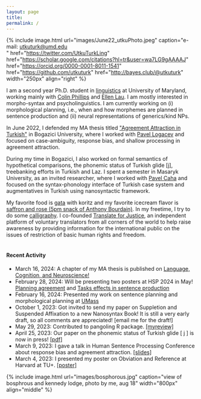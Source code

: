 ```yaml
---
layout: page
title:
permalink: /
---
```

<!-- change font color -->

<link rel="stylesheet" href="/css/fontawesome/css/all.css" >
<link rel="stylesheet" href="css/academicons/css/academicons.min.css"/>

{%
  include image.html
  url="images/June22_utkuPhoto.jpeg"
  caption="e-mail: utkuturk@umd.edu <br><a href='https://twitter.com/UtkuTurkLing'><i class='fa-brands fa-twitter' style='font-size:24px'></i></a> <a href='https://scholar.google.com/citations?hl=tr&user=wa7LG9gAAAAJ'><i class='ai ai-google-scholar ai-3x' style='font-size:24px'></i></a> <a href='https://orcid.org/0000-0001-8011-1541'><i class='ai ai-orcid ai-3x' style='font-size:24px'></i></a> <a href='https://github.com/utkuturk'><i class='fab fa-github' style='font-size:24px'></i></a> <a href='http://bayes.club/@utkuturk'><i class='fa-brands fa-mastodon' style='font-size:24px'></i></a>"
  href="https://twitter.com/UtkuTurkLing"
  href="https://scholar.google.com/citations?hl=tr&user=wa7LG9gAAAAJ"
  href="https://orcid.org/0000-0001-8011-1541"
  href="https://github.com/utkuturk"
  href="http://bayes.club/@utkuturk"
  width="250px"
  align="right"
%}

I am a second year Ph.D. student in [linguistics][umdling] at University of Maryland, working mainly with [Colin Phillips][colin] and [Ellen Lau][ellen]. I am mostly interested in morpho-syntax and psycholinguistics. I am currently working on (i) morphological planning, i.e., when and how morphemes are planned in sentence production and (ii) neural representations of generics/kind NPs.

<!-- I am especially interested in why morpho-syntactic manipulations have irregular effects in various languages. -->

In June 2022, I defended my MA thesis titled ["Agreement Attraction in Turkish"][thesis] in Bogazici University, where I worked with [Pavel Logacev][pavel] and focused on case-ambiguity, response bias, and shallow processing in agreement attraction.

During my time in Bogazici, I also worked on formal semantics of hypothetical comparisons, the phonemic status of Turkish glide [j], treebanking efforts in Turkish and Laz. I spent a semester in Masaryk University, as an invited researcher, where I worked with [Pavel Caha][caha] and focused on the syntax-phonology interface of Turkish case system and augmentatives in Turkish using nanosyntactic framework.


My favorite food is [gata][gata] with koritz and my favorite icecream flavor is [saffron and rose (5pm snack of Anthony Bourdain)][rose]. In my freetime, I try to do some [calligraphy][cal]. I co-founded [Translate for Justice][tfj], an independent platform of voluntary translators from all corners of the world to help raise awareness by providing information for the international public on the issues of restriction of basic human rights and freedom.
<br><br>



<!--

### Topics that are close to my heart
- shallow processing in agreement attraction,
- response bias estimation,
- case-driven local ambiguity in agreement attraction,
- semantics of [hypothetical comparisons][hc],
- morphosyntax of augmentatives,<!-- [augmentatives][aug],
- syntax-phonology interface of Turkish cases, <!--[Turkish cases][case],
- influence of vowel harmony on suspended affixation, <!--[suspended affixation][sa],
- the phonemic status of ["glide" [ j ]][glide],
- formation of Turkish and Laz treebanks, <!--[Turkish and Laz treebanks][trlazud],
- language contact between Greek and Turkish. [Greek and Turkish][grtr] in Asia Minor.

-->


#### Recent Activity

- March 16, 2024: A chapter of my MA thesis is published on [Language, Cognition, and Neuroscience!](https://doi.org/10.1080/23273798.2024.2324766)
- February 28, 2024: Will be presenting two posters at HSP 2024 in May! [Planning agreement](files/abstracts/hsp-2024-agree.pdf) and [Tasks effects in sentence production](files/abstracts/hsp-2024-task.pdf)
- February 16, 2024: Presented my work on sentence planning and morphological planning at [UMass](https://linguistics.umd.edu/news/maryland-psycholinguists-umass)
- October 1, 2023: Got invited to send my paper on Suppletion and Suspended Affixation to a new Nanosyntax Book! It is still a very early draft, so all comments are appreciated! [email me for the draft!]
- May 29, 2023: Contributed to pangoling R package. [[myreview]](https://github.com/ropensci/software-review/issues/575#issuecomment-1566746683)
- April 25, 2023: Our paper on the phonemic status of Turkish glide [ j ] is now in press! [[pdf]](files/pdfs/CanalisEtAl2023.pdf)
- March 9, 2023: I gave a talk in Human Sentence Processing Conference about response bias and agreement attraction. [[slides]](files/slides/hsp2023.pdf)
- March 4, 2023: I presented my poster on Obviation and Reference at Harvard at TU+. [[poster]](files/slides/tuplus2023.pdf)

{% include image.html url="images/bosphorous.jpg" caption="view of bosphrous and kennedy lodge, photo by me, aug 18" width="800px" align="middle" %}

<!--
In my freetime, I usually play games on [Steam][steam] or take amateur [photographs][flickr]. My favorite food is [gata][gata] with koritz and my favorite icecream flavor is [saffron and rose][rose]. -->



  [cal]:   resources/calligraphy/
  [thesis]: ma/
  [glide]:  2022/130/glide.html
  [sa]:     research/sa/
  [case]:   research/case/
  [aug]:    research/aug/
  [hc]:     2022/130/as-if.html
  [trlazud]: research/trlazud/
  [grtr]:   research/grtr/
  [deepl]:  research/deepl/
  [taship]: teaching.md
  [dept]:   https://linguistics.boun.edu.tr
  [umdling]: https://linguistics.umd.edu/
  [langsci]: http://languagescience.umd.edu
  [ellen]: https://ellenlau.net/
  [uni]:    http://www.boun.edu.tr
  [pavel]:  https://twitter.com/pavellogacev?lang=en
  [colin]:  https://www.colinphillips.net/
  [gata]:   https://en.wikipedia.org/wiki/Gata_(food)
  [rose]:   https://explorepartsunknown.com/koreatown-la/koreatown-perfect-day/
  [steam]:  https://steamcommunity.com/id/lecagot
  [flickr]: https://flickr.com/photos/97029582@N03/albums
  [caha]:   https://www.muni.cz/en/people/53172-pavel-caha/cv
  [mas]:    https://www.muni.cz/en
  [ud]:     https://www.universaldependencies.org
  [cv]:     files/cv.pdf
  [manu]:   https://github.com/utkuturk/tr_bias/blob/master/paper/draft/manuscript.pdf
  [o]:      https://en.wikipedia.org/wiki/Gender_neutrality_in_genderless_languages#Turkish
  [twitter]:https://www.twitter.com/utkuturkling
  [tfj]:    https://translateforjustice.wordpress.com/
  [gezi]:   https://en.wikipedia.org/wiki/Gezi_Park_protests


<!--

- 🌱 <span style="text-decoration: underline">learning</span>
  - *stan & multinomial processing trees*
  - *horseshoe priors and sparsity*<br><br>


**utkuturk/utkuturk** is a ✨ _special_ ✨ repository because its `README.md` (this file) appears on your GitHub profile.

Here are some ideas to get you started:

- 🔭 I’m currently working on ...
- 🌱 I’m currently learning ...
- 👯 I’m looking to collaborate on ...
- 🤔 I’m looking for help with ...
- 💬 Ask me about ...
- 📫 How to reach me: ...
- 😄 Pronouns: ...
- ⚡ Fun fact: ...
-->

